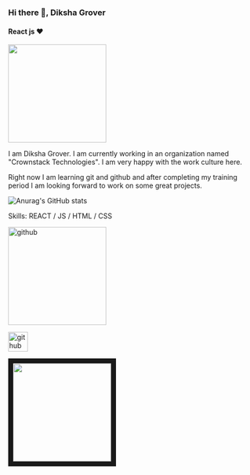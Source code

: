 ### Hi there 👋, Diksha Grover
#### React js ❤

<img src ='https://github.com/diksha-grover/myintro/blob/main/reactjs.gif' height='200'>

I am Diksha Grover. I am currently working in an organization named "Crownstack Technologies".  I am very happy with the work culture here. 

Right now I am learning git and github and after completing my training period I am looking forward to work on some great projects.

![Anurag's GitHub stats](https://github-readme-stats.vercel.app/api?username=diksha-grover&theme=dark&show_icons=true)


Skills: REACT / JS / HTML / CSS

<img src='https://github.com/diksha-grover/myintro/blob/main/React-JS-1.jpg' alt='github' height='200'>


[<img src='https://cdn.jsdelivr.net/npm/simple-icons@3.0.1/icons/github.svg' alt='github' height='40'>](https://github.com/diksha-grover)  

<a href="https://www.bing.com/videos/search?q=react+js+video+tutorial&view=detail&mid=5E17858B0AB98437CDCD5E17858B0AB98437CDCD&FORM=VIRE" > <img src="https://www.bing.com/th?id=OVP.euc6kK4zpK-Gg8KarE76IwHgFo&w=606&h=340&c=7&rs=2&qlt=90&o=6&dpr=1.5&pid=1.7" width="200" height="200" border="10" /> </a>




